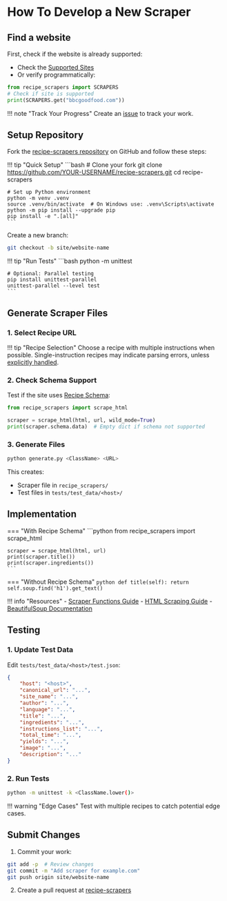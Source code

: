 # How To Develop a New Scraper

## Find a website

First, check if the website is already supported:

- Check the [Supported Sites](../getting-started/supported-sites.md)
- Or verify programmatically:

```python
from recipe_scrapers import SCRAPERS
# Check if site is supported
print(SCRAPERS.get("bbcgoodfood.com"))
```

!!! note "Track Your Progress"
    Create an [issue](https://github.com/hhursev/recipe-scrapers/issues/new/choose) to track your work.

## Setup Repository

Fork the [recipe-scrapers repository](https://github.com/hhursev/recipe-scrapers) on GitHub and follow these steps:

!!! tip "Quick Setup"
    ```bash
    # Clone your fork
    git clone https://github.com/YOUR-USERNAME/recipe-scrapers.git
    cd recipe-scrapers

    # Set up Python environment
    python -m venv .venv
    source .venv/bin/activate  # On Windows use: .venv\Scripts\activate
    python -m pip install --upgrade pip
    pip install -e ".[all]"
    ```

Create a new branch:

```bash
git checkout -b site/website-name
```

!!! tip "Run Tests"
    ```bash
    python -m unittest

    # Optional: Parallel testing
    pip install unittest-parallel
    unittest-parallel --level test
    ```

## Generate Scraper Files

### 1. Select Recipe URL

!!! tip "Recipe Selection"
    Choose a recipe with multiple instructions when possible. Single-instruction recipes may indicate parsing errors, unless [explicitly handled](https://github.com/hhursev/recipe-scrapers/blob/98ead6fc6e9653805b01539a3f46fbfb4e096136/tests/test_allrecipes.py#L147-L150).

### 2. Check Schema Support

Test if the site uses [Recipe Schema](https://schema.org/Recipe):

```python
from recipe_scrapers import scrape_html

scraper = scrape_html(html, url, wild_mode=True)
print(scraper.schema.data)  # Empty dict if schema not supported
```

### 3. Generate Files

```bash
python generate.py <ClassName> <URL>
```

This creates:

- Scraper file in `recipe_scrapers/`
- Test files in `tests/test_data/<host>/`

## Implementation

=== "With Recipe Schema"
    ```python
    from recipe_scrapers import scrape_html

    scraper = scrape_html(html, url)
    print(scraper.title())
    print(scraper.ingredients())
    ```

=== "Without Recipe Schema"
    ```python
    def title(self):
        return self.soup.find('h1').get_text()
    ```

!!! info "Resources"
    - [Scraper Functions Guide](in-depth-guide-scraper-functions.md)
    - [HTML Scraping Guide](in-depth-guide-html-scraping.md)
    - [BeautifulSoup Documentation](https://www.crummy.com/software/BeautifulSoup/bs4/doc/)

## Testing

### 1. Update Test Data

Edit `tests/test_data/<host>/test.json`:
```json
{
    "host": "<host>",
    "canonical_url": "...",
    "site_name": "...",
    "author": "...",
    "language": "...",
    "title": "...",
    "ingredients": "...",
    "instructions_list": "...",
    "total_time": "...",
    "yields": "...",
    "image": "...",
    "description": "..."
}
```

### 2. Run Tests

```bash
python -m unittest -k <ClassName.lower()>
```

!!! warning "Edge Cases"
    Test with multiple recipes to catch potential edge cases.

## Submit Changes

1. Commit your work:
```bash
git add -p  # Review changes
git commit -m "Add scraper for example.com"
git push origin site/website-name
```

2. Create a pull request at [recipe-scrapers](https://github.com/hhursev/recipe-scrapers/pulls)
